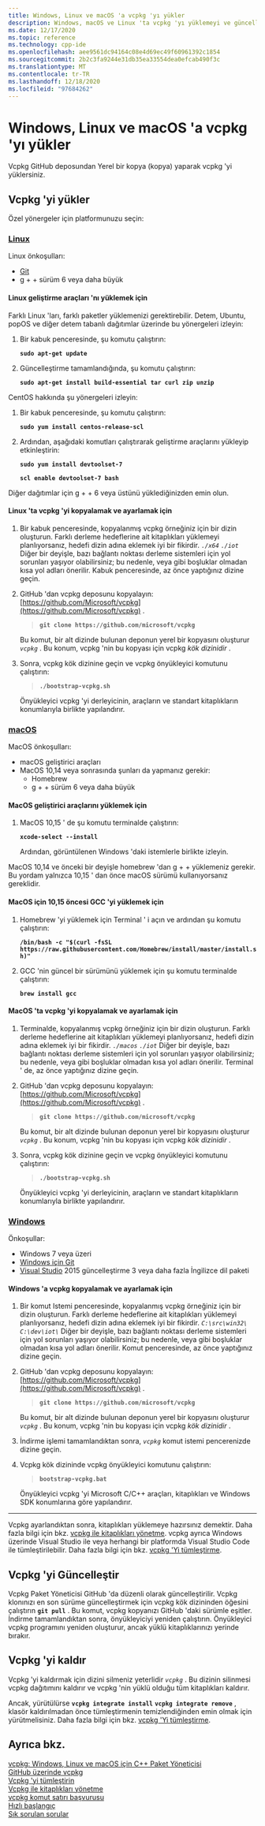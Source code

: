 ```yaml
---
title: Windows, Linux ve macOS 'a vcpkg 'yı yükler
description: Windows, macOS ve Linux 'ta vcpkg 'yı yüklemeyi ve güncelleştirmeyi öğrenin.
ms.date: 12/17/2020
ms.topic: reference
ms.technology: cpp-ide
ms.openlocfilehash: aee9561dc94164c08e4d69ec49f60961392c1854
ms.sourcegitcommit: 2b2c3fa9244e31db35ea33554dea0efcab490f3c
ms.translationtype: MT
ms.contentlocale: tr-TR
ms.lasthandoff: 12/18/2020
ms.locfileid: "97684262"
---
```

# <a name="install-vcpkg-on-windows-linux-and-macos"></a>Windows, Linux ve macOS 'a vcpkg 'yı yükler

Vcpkg GitHub deposundan Yerel bir kopya (kopya) yaparak vcpkg 'yi yüklersiniz.

## <a name="install-vcpkg"></a>Vcpkg 'yi yükler

Özel yönergeler için platformunuzu seçin:

### <a name="linux"></a>[Linux](#tab/linux)

Linux önkoşulları:

- [Git](https://git-scm.com/downloads)
- g + + sürüm 6 veya daha büyük

#### <a name="to-install-linux-development-tools"></a>Linux geliştirme araçları 'nı yüklemek için

Farklı Linux 'ları, farklı paketler yüklemenizi gerektirebilir. Detem, Ubuntu, popOS ve diğer detem tabanlı dağıtımlar üzerinde bu yönergeleri izleyin:

1. Bir kabuk penceresinde, şu komutu çalıştırın:

   **`sudo apt-get update`**

1. Güncelleştirme tamamlandığında, şu komutu çalıştırın:

   **`sudo apt-get install build-essential tar curl zip unzip`**

CentOS hakkında şu yönergeleri izleyin:

1. Bir kabuk penceresinde, şu komutu çalıştırın:

   **`sudo yum install centos-release-scl`**

1. Ardından, aşağıdaki komutları çalıştırarak geliştirme araçlarını yükleyip etkinleştirin:

   **`sudo yum install devtoolset-7`**

   **`scl enable devtoolset-7 bash`**

Diğer dağıtımlar için g + + 6 veya üstünü yüklediğinizden emin olun.

#### <a name="to-copy-and-set-up-vcpkg-on-linux"></a>Linux 'ta vcpkg 'yi kopyalamak ve ayarlamak için

1. Bir kabuk penceresinde, kopyalanmış vcpkg örneğiniz için bir dizin oluşturun. Farklı derleme hedeflerine ait kitaplıkları yüklemeyi planlıyorsanız, hedefi dizin adına eklemek iyi bir fikirdir. *`./x64`* *`./iot`* Diğer bir deyişle, bazı bağlantı noktası derleme sistemleri için yol sorunları yaşıyor olabilirsiniz; bu nedenle, veya gibi boşluklar olmadan kısa yol adları önerilir. Kabuk penceresinde, az önce yaptığınız dizine geçin.

1. GitHub 'dan vcpkg deposunu kopyalayın: [https://github.com/Microsoft/vcpkg](https://github.com/Microsoft/vcpkg) .

   > **`git clone https://github.com/microsoft/vcpkg`**

   Bu komut, bir alt dizinde bulunan deponun yerel bir kopyasını oluşturur *`vcpkg`* . Bu konum, vcpkg 'nin bu kopyası için vcpkg *kök dizinidir* .

1. Sonra, vcpkg kök dizinine geçin ve vcpkg önyükleyici komutunu çalıştırın:

   > **`./bootstrap-vcpkg.sh`**

   Önyükleyici vcpkg 'yi derleyicinin, araçların ve standart kitaplıkların konumlarıyla birlikte yapılandırır.

### <a name="macos"></a>[macOS](#tab/macos)

MacOS önkoşulları:

- macOS geliştirici araçları
- MacOS 10,14 veya sonrasında şunları da yapmanız gerekir:
  - Homebrew
  - g + + sürüm 6 veya daha büyük

#### <a name="to-install-macos-developer-tools"></a>MacOS geliştirici araçlarını yüklemek için

1. MacOS 10,15 ' de şu komutu terminalde çalıştırın:

   **`xcode-select --install`**

   Ardından, görüntülenen Windows 'daki istemlerle birlikte izleyin.

MacOS 10,14 ve önceki bir deyişle homebrew 'dan g + + yüklemeniz gerekir. Bu yordam yalnızca 10,15 ' dan önce macOS sürümü kullanıyorsanız gereklidir.

#### <a name="to-install-gcc-for-macos-before-1015"></a>MacOS için 10,15 öncesi GCC 'yi yüklemek için

1. Homebrew 'yi yüklemek için Terminal ' i açın ve ardından şu komutu çalıştırın:

   **`/bin/bash -c "$(curl -fsSL https://raw.githubusercontent.com/Homebrew/install/master/install.sh)"`**

1. GCC 'nin güncel bir sürümünü yüklemek için şu komutu terminalde çalıştırın:

   **`brew install gcc`**

#### <a name="to-copy-and-set-up-vcpkg-on-macos"></a>MacOS 'ta vcpkg 'yi kopyalamak ve ayarlamak için

1. Terminalde, kopyalanmış vcpkg örneğiniz için bir dizin oluşturun. Farklı derleme hedeflerine ait kitaplıkları yüklemeyi planlıyorsanız, hedefi dizin adına eklemek iyi bir fikirdir. *`./macos`* *`./iot`* Diğer bir deyişle, bazı bağlantı noktası derleme sistemleri için yol sorunları yaşıyor olabilirsiniz; bu nedenle, veya gibi boşluklar olmadan kısa yol adları önerilir. Terminal ' de, az önce yaptığınız dizine geçin.

1. GitHub 'dan vcpkg deposunu kopyalayın: [https://github.com/Microsoft/vcpkg](https://github.com/Microsoft/vcpkg) .

   > **`git clone https://github.com/microsoft/vcpkg`**

   Bu komut, bir alt dizinde bulunan deponun yerel bir kopyasını oluşturur *`vcpkg`* . Bu konum, vcpkg 'nin bu kopyası için vcpkg *kök dizinidir* .

1. Sonra, vcpkg kök dizinine geçin ve vcpkg önyükleyici komutunu çalıştırın:

   > **`./bootstrap-vcpkg.sh`**

   Önyükleyici vcpkg 'yi derleyicinin, araçların ve standart kitaplıkların konumlarıyla birlikte yapılandırır.

### <a name="windows"></a>[Windows](#tab/windows)

Önkoşullar:

- Windows 7 veya üzeri
- [Windows için Git](https://git-scm.com/downloads)
- [Visual Studio](https://visualstudio.microsoft.com/) 2015 güncelleştirme 3 veya daha fazla İngilizce dil paketi

#### <a name="to-copy-and-set-up-vcpkg-on-windows"></a>Windows 'a vcpkg kopyalamak ve ayarlamak için

1. Bir komut Istemi penceresinde, kopyalanmış vcpkg örneğiniz için bir dizin oluşturun. Farklı derleme hedeflerine ait kitaplıkları yüklemeyi planlıyorsanız, hedefi dizin adına eklemek iyi bir fikirdir. *`C:\src\win32\`* *`C:\dev\iot\`* Diğer bir deyişle, bazı bağlantı noktası derleme sistemleri için yol sorunları yaşıyor olabilirsiniz; bu nedenle, veya gibi boşluklar olmadan kısa yol adları önerilir. Komut penceresinde, az önce yaptığınız dizine geçin.

1. GitHub 'dan vcpkg deposunu kopyalayın: [https://github.com/Microsoft/vcpkg](https://github.com/Microsoft/vcpkg) .

   > **`git clone https://github.com/microsoft/vcpkg`**

   Bu komut, bir alt dizinde bulunan deponun yerel bir kopyasını oluşturur *`vcpkg`* . Bu konum, vcpkg 'nin bu kopyası için vcpkg *kök dizinidir* .

1. İndirme işlemi tamamlandıktan sonra, *`vcpkg`* komut istemi pencerenizde dizine geçin.

1. Vcpkg kök dizininde vcpkg önyükleyici komutunu çalıştırın:

   > **`bootstrap-vcpkg.bat`**

   Önyükleyici vcpkg 'yi Microsoft C/C++ araçları, kitaplıkları ve Windows SDK konumlarına göre yapılandırır.

---

Vcpkg ayarlandıktan sonra, kitaplıkları yüklemeye hazırsınız demektir. Daha fazla bilgi için bkz. [vcpkg ile kitaplıkları yönetme](manage-libraries-with-vcpkg.md). vcpkg ayrıca Windows üzerinde Visual Studio ile veya herhangi bir platformda Visual Studio Code ile tümleştirilebilir. Daha fazla bilgi için bkz. [vcpkg 'Yi tümleştirme](integrate-vcpkg.md).

## <a name="update-vcpkg"></a>Vcpkg 'yi Güncelleştir

Vcpkg Paket Yöneticisi GitHub 'da düzenli olarak güncelleştirilir. Vcpkg klonınızı en son sürüme güncelleştirmek için vcpkg kök dizininden öğesini çalıştırın **`git pull`** . Bu komut, vcpkg kopyanızı GitHub 'daki sürümle eşitler. İndirme tamamlandıktan sonra, önyükleyiciyi yeniden çalıştırın. Önyükleyici vcpkg programını yeniden oluşturur, ancak yüklü kitaplıklarınızı yerinde bırakır.

## <a name="uninstall-vcpkg"></a>Vcpkg 'yi kaldır

Vcpkg 'yi kaldırmak için dizini silmeniz yeterlidir *`vcpkg`* . Bu dizinin silinmesi vcpkg dağıtımını kaldırır ve vcpkg 'nin yüklü olduğu tüm kitaplıkları kaldırır.

Ancak, yürütülürse **`vcpkg integrate install`** **`vcpkg integrate remove`** , klasör kaldırılmadan önce tümleştirmenin temizlendiğinden emin olmak için yürütmelisiniz. Daha fazla bilgi için bkz. [vcpkg 'Yi tümleştirme](integrate-vcpkg.md).

## <a name="see-also"></a>Ayrıca bkz.

[vcpkg: Windows, Linux ve macOS için C++ Paket Yöneticisi](./vcpkg.md)\
[GitHub üzerinde vcpkg](https://github.com/Microsoft/vcpkg)\
[Vcpkg 'yi tümleştirin](integrate-vcpkg.md)\
[Vcpkg ile kitaplıkları yönetme](manage-libraries-with-vcpkg.md)\
[vcpkg komut satırı başvurusu](vcpkg-command-line-reference.md)\
[Hızlı başlangıç](https://github.com/microsoft/vcpkg/blob/master/docs/index.md)\
[Sık sorulan sorular](https://github.com/microsoft/vcpkg/blob/master/docs/about/faq.md)
